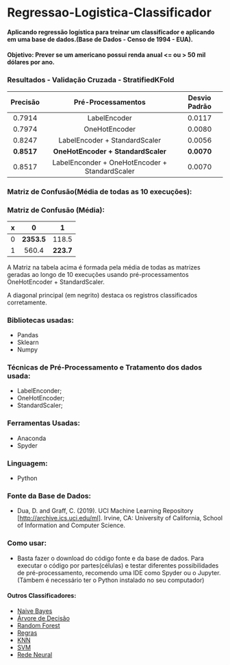 # Regressao-Logistica-Classificador

#### Aplicando regressão logística para treinar um classificador e aplicando em uma base de dados.(Base de Dados - Censo de 1994 - EUA).
#### Objetivo: Prever se um americano possui renda anual <= ou > 50 mil dólares por ano.

### Resultados - Validação Cruzada - StratifiedKFold
**Precisão** | **Pré-Processamentos** | **Desvio Padrão**
| :------: | :------: | :------: |
0.7914 | LabelEncoder | 0.0117
0.7974 | OneHotEncoder | 0.0080
0.8247 | LabelEncoder + StandardScaler | 0.0056
**0.8517** | **OneHotEncoder + StandardScaler** | **0.0070**
0.8517 | LabelEnconder + OneHotEncoder + StandardScaler | 0.0070 

### Matriz de Confusão(Média de todas as 10 execuções):
### Matriz de Confusão (Média):
**x** | 0 | 1
| :------: | :------: | :------: |
0 | **2353.5** | 118.5
1 | 560.4 | **223.7**

A Matriz na tabela acima é formada pela média de todas as matrizes geradas ao longo de 10 execuções usando pré-processamentos OneHotEncoder + StandardScaler.

A diagonal principal (em negrito) destaca os registros classificados corretamente.


### Bibliotecas usadas:
- Pandas
- Sklearn
- Numpy

### Técnicas de Pré-Processamento e Tratamento dos dados usada:
- LabelEnconder;
- OneHotEncoder;
- StandardScaler;

### Ferramentas Usadas:
- Anaconda
- Spyder

### Linguagem:
- Python

### Fonte da Base de Dados: 
- Dua, D. and Graff, C. (2019). UCI Machine Learning Repository [http://archive.ics.uci.edu/ml]. Irvine, CA: University of California, School of Information and Computer Science.

### Como usar:
- Basta fazer o download do código fonte e da base de dados. Para executar o código por partes(células) e testar diferentes possibilidades de pré-processamento, recomendo uma IDE como Spyder ou o Jupyter. (Támbem é necessário ter o Python instalado no seu computador)

#### Outros Classificadores:
- [Naive Bayes](https://github.com/juliomrodrigues/Classificador-Naive-Bayes)
- [Árvore de Decisão](https://github.com/juliomrodrigues/Arvore-de-Decisao)
- [Random Forest](https://github.com/juliomrodrigues/Random-Forest-Classificador)
- [Regras](https://github.com/juliomrodrigues/Classificador-Regras)
- [KNN](https://github.com/juliomrodrigues/Classificador-KNN)
- [SVM](https://github.com/juliomrodrigues/Classificador-SVM)
- [Rede Neural](https://github.com/juliomrodrigues/Classificador-Rede-Neural)
